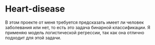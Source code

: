 # Heart-disease
В этом проекте от меня требуется предсказать имеет ли человек заболевания или нет, то есть это задача бинарной классификации. Я применяю модель логистической регрессии, так как она отлично подходит для этой задачи.
